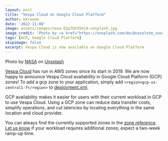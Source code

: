 ```yaml
---
layout: post
title: "Vespa Cloud on Google Cloud Platform"
author: kkraune
date: '2022-11-08'
image: assets/images/nasa-Q1p7bh3SHj8-unsplash.jpg
image_credit: 'Photo by <a href="https://unsplash.com/de/@nasa?utm_source=unsplash&utm_medium=referral&utm_content=creditCopyText">NASA</a> on <a href="https://unsplash.com/photos/Q1p7bh3SHj8?utm_source=unsplash&utm_medium=referral&utm_content=creditCopyText">Unsplash</a>'
tags: [GCP, Google Cloud Platform]
skipimage: false
excerpt: Vespa Cloud is now available on Google Cloud Platform
---
```


<p class="image-credit">
Photo by <a href="https://unsplash.com/@nasa?utm_source=unsplash&utm_medium=referral&utm_content=creditCopyText">NASA</a>
on <a href="https://unsplash.com/s/photos/datacenters?utm_source=unsplash&utm_medium=referral&utm_content=creditCopyText">Unsplash</a>
</p>

[Vespa Cloud](https://cloud.vespa.ai/) has run in AWS zones since its start in 2019.
We are now happy to announce Vespa Cloud availability in Google Cloud Platform (GCP) zones!
To add a gcp zone to your application, simply add `<region>gcp-us-central1-f</region>`
to [deployment.xml](https://cloud.vespa.ai/en/reference/deployment).

GCP availability makes it easier for users with their current workload in GCP to use Vespa Cloud.
Using a GCP zone can reduce data transfer costs, simplify operations, and cut latencies
by locating everything in the same location and cloud provider.

You can always find the currently supported zones in the [zone reference](https://cloud.vespa.ai/en/reference/zones).
[Let us know](https://cloud.vespa.ai/support) if your workload requires additional zones;
expect a two-week ramp-up time.
